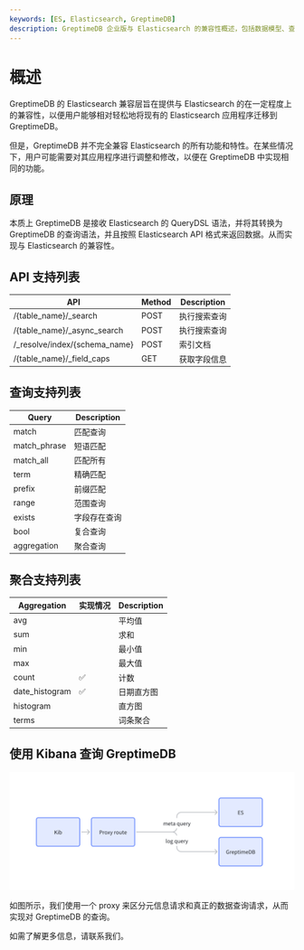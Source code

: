 ```yaml
---
keywords: [ES, Elasticsearch, GreptimeDB]
description: GreptimeDB 企业版与 Elasticsearch 的兼容性概述，包括数据模型、查询语法和 API 接口等方面的对比。
---
```


# 概述

GreptimeDB 的 Elasticsearch 兼容层旨在提供与 Elasticsearch 的在一定程度上的兼容性，以便用户能够相对轻松地将现有的 Elasticsearch 应用程序迁移到 GreptimeDB。

但是，GreptimeDB 并不完全兼容 Elasticsearch 的所有功能和特性。在某些情况下，用户可能需要对其应用程序进行调整和修改，以便在 GreptimeDB 中实现相同的功能。

## 原理

本质上 GreptimeDB 是接收 Elasticsearch 的 QueryDSL 语法，并将其转换为 GreptimeDB 的查询语法，并且按照 Elasticsearch API 格式来返回数据。从而实现与 Elasticsearch 的兼容性。

## API 支持列表

| API                            | Method | Description  |
| ------------------------------ | ------ | ------------ |
| /{table_name}/\_search         | POST   | 执行搜索查询 |
| /{table_name}/\_async_search   | POST   | 执行搜索查询 |
| /\_resolve/index/{schema_name} | POST   | 索引文档     |
| /{table_name}/\_field_caps     | GET    | 获取字段信息 |

## 查询支持列表

| Query        | Description  |
| ------------ | ------------ |
| match        | 匹配查询     |
| match_phrase | 短语匹配     |
| match_all    | 匹配所有     |
| term         | 精确匹配     |
| prefix       | 前缀匹配     |
| range        | 范围查询     |
| exists       | 字段存在查询 |
| bool         | 复合查询     |
| aggregation  | 聚合查询     |

## 聚合支持列表

| Aggregation    | 实现情况 | Description |
| -------------- | -------- | ----------- |
| avg            |          | 平均值      |
| sum            |          | 求和        |
| min            |          | 最小值      |
| max            |          | 最大值      |
| count          | ✅       | 计数        |
| date_histogram | ✅       | 日期直方图  |
| histogram      |          | 直方图      |
| terms          |          | 词条聚合    |

## 使用 Kibana 查询 GreptimeDB

![alt text](image.png)

如图所示，我们使用一个 proxy 来区分元信息请求和真正的数据查询请求，从而实现对 GreptimeDB 的查询。

如需了解更多信息，请联系我们。
